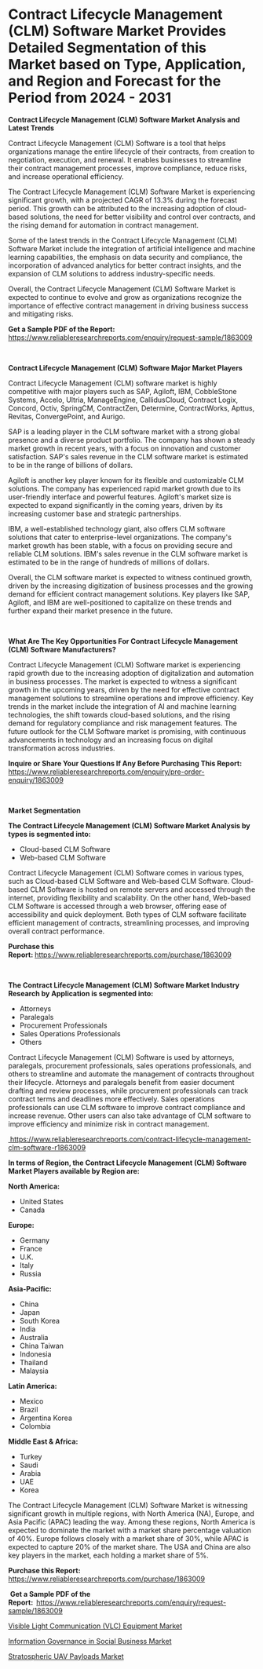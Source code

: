 <p><h1>Contract Lifecycle Management (CLM) Software Market Provides Detailed Segmentation of this Market based on Type, Application, and Region and Forecast for the Period from 2024 - 2031</h1></p><p><strong>Contract Lifecycle Management (CLM) Software Market Analysis and Latest Trends</strong></p>
<p><p>Contract Lifecycle Management (CLM) Software is a tool that helps organizations manage the entire lifecycle of their contracts, from creation to negotiation, execution, and renewal. It enables businesses to streamline their contract management processes, improve compliance, reduce risks, and increase operational efficiency.</p><p>The Contract Lifecycle Management (CLM) Software Market is experiencing significant growth, with a projected CAGR of 13.3% during the forecast period. This growth can be attributed to the increasing adoption of cloud-based solutions, the need for better visibility and control over contracts, and the rising demand for automation in contract management.</p><p>Some of the latest trends in the Contract Lifecycle Management (CLM) Software Market include the integration of artificial intelligence and machine learning capabilities, the emphasis on data security and compliance, the incorporation of advanced analytics for better contract insights, and the expansion of CLM solutions to address industry-specific needs.</p><p>Overall, the Contract Lifecycle Management (CLM) Software Market is expected to continue to evolve and grow as organizations recognize the importance of effective contract management in driving business success and mitigating risks.</p></p>
<p><strong>Get a Sample PDF of the Report:&nbsp;</strong> <a href="https://www.reliableresearchreports.com/enquiry/request-sample/1863009">https://www.reliableresearchreports.com/enquiry/request-sample/1863009</a></p>
<p>&nbsp;</p>
<p><strong>Contract Lifecycle Management (CLM) Software Major Market Players</strong></p>
<p><p>Contract Lifecycle Management (CLM) software market is highly competitive with major players such as SAP, Agiloft, IBM, CobbleStone Systems, Accelo, Ultria, ManageEngine, CallidusCloud, Contract Logix, Concord, Octiv, SpringCM, ContractZen, Determine, ContractWorks, Apttus, Revitas, ConvergePoint, and Aurigo.</p><p>SAP is a leading player in the CLM software market with a strong global presence and a diverse product portfolio. The company has shown a steady market growth in recent years, with a focus on innovation and customer satisfaction. SAP's sales revenue in the CLM software market is estimated to be in the range of billions of dollars.</p><p>Agiloft is another key player known for its flexible and customizable CLM solutions. The company has experienced rapid market growth due to its user-friendly interface and powerful features. Agiloft's market size is expected to expand significantly in the coming years, driven by its increasing customer base and strategic partnerships.</p><p>IBM, a well-established technology giant, also offers CLM software solutions that cater to enterprise-level organizations. The company's market growth has been stable, with a focus on providing secure and reliable CLM solutions. IBM's sales revenue in the CLM software market is estimated to be in the range of hundreds of millions of dollars.</p><p>Overall, the CLM software market is expected to witness continued growth, driven by the increasing digitization of business processes and the growing demand for efficient contract management solutions. Key players like SAP, Agiloft, and IBM are well-positioned to capitalize on these trends and further expand their market presence in the future.</p></p>
<p>&nbsp;</p>
<p><strong>What Are The Key Opportunities For Contract Lifecycle Management (CLM) Software Manufacturers?</strong></p>
<p><p>Contract Lifecycle Management (CLM) Software market is experiencing rapid growth due to the increasing adoption of digitalization and automation in business processes. The market is expected to witness a significant growth in the upcoming years, driven by the need for effective contract management solutions to streamline operations and improve efficiency. Key trends in the market include the integration of AI and machine learning technologies, the shift towards cloud-based solutions, and the rising demand for regulatory compliance and risk management features. The future outlook for the CLM Software market is promising, with continuous advancements in technology and an increasing focus on digital transformation across industries.</p></p>
<p><strong>Inquire or Share Your Questions If Any Before Purchasing This Report:</strong> <a href="https://www.reliableresearchreports.com/enquiry/pre-order-enquiry/1863009">https://www.reliableresearchreports.com/enquiry/pre-order-enquiry/1863009</a></p>
<p>&nbsp;</p>
<p><strong>Market Segmentation</strong></p>
<p><strong>The Contract Lifecycle Management (CLM) Software Market Analysis by types is segmented into:</strong></p>
<p><ul><li>Cloud-based CLM Software</li><li>Web-based CLM Software</li></ul></p>
<p><p>Contract Lifecycle Management (CLM) Software comes in various types, such as Cloud-based CLM Software and Web-based CLM Software. Cloud-based CLM Software is hosted on remote servers and accessed through the internet, providing flexibility and scalability. On the other hand, Web-based CLM Software is accessed through a web browser, offering ease of accessibility and quick deployment. Both types of CLM software facilitate efficient management of contracts, streamlining processes, and improving overall contract performance.</p></p>
<p><strong>Purchase this Report:&nbsp;</strong><a href="https://www.reliableresearchreports.com/purchase/1863009">https://www.reliableresearchreports.com/purchase/1863009</a></p>
<p>&nbsp;</p>
<p><strong>The Contract Lifecycle Management (CLM) Software Market Industry Research by Application is segmented into:</strong></p>
<p><ul><li>Attorneys</li><li>Paralegals</li><li>Procurement Professionals</li><li>Sales Operations Professionals</li><li>Others</li></ul></p>
<p><p>Contract Lifecycle Management (CLM) Software is used by attorneys, paralegals, procurement professionals, sales operations professionals, and others to streamline and automate the management of contracts throughout their lifecycle. Attorneys and paralegals benefit from easier document drafting and review processes, while procurement professionals can track contract terms and deadlines more effectively. Sales operations professionals can use CLM software to improve contract compliance and increase revenue. Other users can also take advantage of CLM software to improve efficiency and minimize risk in contract management.</p></p>
<p><a href="https://www.reliableresearchreports.com/contract-lifecycle-management-clm-software-r1863009">&nbsp;https://www.reliableresearchreports.com/contract-lifecycle-management-clm-software-r1863009</a></p>
<p><strong>In terms of Region, the Contract Lifecycle Management (CLM) Software Market Players available by Region are:</strong></p>
<p>
    <p> <strong> North America: </strong>
        <ul>
            <li>United States</li>
            <li>Canada</li>
        </ul>
        </p> 
    <p> <strong> Europe: </strong>
        <ul>
            <li>Germany</li>
            <li>France</li>
            <li>U.K.</li>
            <li>Italy</li>
            <li>Russia</li>
        </ul>
        </p> 
    <p> <strong> Asia-Pacific: </strong>
        <ul>
            <li>China</li>
            <li>Japan</li>
            <li>South Korea</li>
            <li>India</li>
            <li>Australia</li>
            <li>China Taiwan</li>
            <li>Indonesia</li>
            <li>Thailand</li>
            <li>Malaysia</li>
        </ul>
        </p> 
    <p> <strong> Latin America: </strong>
        <ul>
            <li>Mexico</li>
            <li>Brazil</li>
            <li>Argentina Korea</li>
            <li>Colombia</li>
        </ul>
        </p> 
    <p> <strong> Middle East & Africa: </strong>
        <ul>
            <li>Turkey</li>
            <li>Saudi</li>
            <li>Arabia</li>
            <li>UAE</li>
            <li>Korea</li>
        </ul>
    </p>
    </p>
<p><p>The Contract Lifecycle Management (CLM) Software Market is witnessing significant growth in multiple regions, with North America (NA), Europe, and Asia Pacific (APAC) leading the way. Among these regions, North America is expected to dominate the market with a market share percentage valuation of 40%. Europe follows closely with a market share of 30%, while APAC is expected to capture 20% of the market share. The USA and China are also key players in the market, each holding a market share of 5%.</p></p>
<p><strong>Purchase this Report: </strong><a href="https://www.reliableresearchreports.com/purchase/1863009">https://www.reliableresearchreports.com/purchase/1863009</a></p>
<p>&nbsp;<strong>Get a Sample PDF of the Report:&nbsp;&nbsp;</strong><a href="https://www.reliableresearchreports.com/enquiry/request-sample/1863009">https://www.reliableresearchreports.com/enquiry/request-sample/1863009</a></p>
<p><strong></strong></p>
<p><p><a href="https://github.com/gracielawharr/Market-Research-Report-List-1/blob/main/visible-light-communication-vlc-equipment-market.md">Visible Light Communication (VLC) Equipment Market</a></p><p><a href="https://www.linkedin.com/pulse/information-governance-social-business-market-size-global-industry-h9xtf">Information Governance in Social Business Market</a></p><p><a href="https://www.linkedin.com/pulse/stratospheric-uav-payloads-market-dynamics-2024-2031-also-glysc">Stratospheric UAV Payloads Market</a></p></p>
